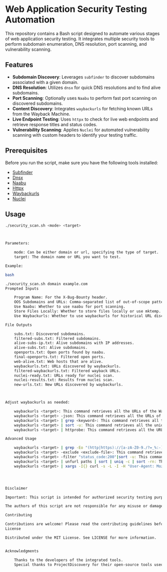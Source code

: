 # Web Application Security Testing Automation

This repository contains a Bash script designed to automate various stages of web application security testing. It integrates multiple security tools to perform subdomain enumeration, DNS resolution, port scanning, and vulnerability scanning.

## Features

- **Subdomain Discovery**: Leverages `subfinder` to discover subdomains associated with a given domain.
- **DNS Resolution**: Utilizes `dnsx` for quick DNS resolutions and to find alive subdomains.
- **Port Scanning**: Optionally uses `Naabu` to perform fast port scanning on discovered subdomains.
- **Content Discovery**: Integrates `waybackurls` for fetching known URLs from the Wayback Machine.
- **Live Endpoint Testing**: Uses `httpx` to check for live web endpoints and retrieve response titles and status codes.
- **Vulnerability Scanning**: Applies `Nuclei` for automated vulnerability scanning with custom headers to identify your testing traffic.

## Prerequisites

Before you run the script, make sure you have the following tools installed:
- [Subfinder](https://github.com/projectdiscovery/subfinder)
- [Dnsx](https://github.com/projectdiscovery/dnsx)
- [Naabu](https://github.com/projectdiscovery/naabu)
- [Httpx](https://github.com/projectdiscovery/httpx)
- [Waybackurls](https://github.com/tomnomnom/waybackurls)
- [Nuclei](https://github.com/projectdiscovery/nuclei)

## Usage

```bash
./security_scan.sh <mode> <target>



Parameters:

    mode: Can be either domain or url, specifying the type of target.
    target: The domain name or URL you want to test.

Example:

bash

./security_scan.sh domain example.com
Prompted Inputs

    Program Name: For the X-Bug-Bounty header.
    OOS Subdomains and URLs: Comma-separated list of out-of-scope patterns.
    Use Naabu: Whether to use naabu for port scanning.
    Store Files Locally: Whether to store files locally or use mktemp.
    Use Waybackurls: Whether to use waybackurls for historical URL discovery.

File Outputs

    subs.txt: Discovered subdomains.
    filtered-subs.txt: Filtered subdomains.
    alive-subs-ip.txt: Alive subdomains with IP addresses.
    alive-subs.txt: Alive subdomains.
    openports.txt: Open ports found by naabu.
    final-openports.txt: Filtered open ports.
    web-alive.txt: Web hosts that are alive.
    waybackurls.txt: URLs discovered by waybackurls.
    filtered-waybackurls.txt: Filtered wayback URLs.
    nuclei-ready.txt: URLs ready for nuclei scan.
    nuclei-results.txt: Results from nuclei scan.
    new-urls.txt: New URLs discovered by waybackurls.



Adjust waybackurls as needed:

    waybackurls <target>: This command retrieves all the URLs of the Wayback Machine archive for the specified domain or target.
    waybackurls <target> -json: This command retrieves all the URLs of the Wayback Machine archive for the specified domain or target in JSON format.
    waybackurls <target> | grep <keyword>: This command retrieves all the URLs of the Wayback Machine archive for the specified domain or target that contain the specified keyword.
    waybackurls <target> | sort -u: This command retrieves all the unique URLs of the Wayback Machine archive for the specified domain or target.
    waybackurls <target> | httprobe: This command retrieves all the URLs of the Wayback Machine archive for the specified domain or target and tests them for HTTP/HTTPS connectivity.

Advanced Usage

    waybackurls <target> | grep -Eo "(http|https)://[a-zA-Z0-9./?=_%:-]*"|sort -u: This command retrieves all the URLs of the Wayback Machine archive for the specified domain or target, and uses regex to extract only the URLs that begin with "http" or "https".
    waybackurls <target> -exclude <exclude-file>: This command retrieves all the URLs of the Wayback Machine archive for the specified domain or target, but excludes the URLs listed in the specified file.
    waybackurls <target> -filter "status_code:200"|sort -u: This command retrieves all the URLs of the Wayback Machine archive for the specified domain or target that return a 200 status code.
    waybackurls <target> | unfurl paths | sort | uniq -c | sort -rn: This command retrieves all the URLs of the Wayback Machine archive for the specified domain or target, extracts only the paths, and sorts them by the number of occurrences to identify the most commonly accessed paths.
    waybackurls <target> | xargs -I{} curl -s -L -I -H "User-Agent: Mozilla/5.0 (Windows NT 10.0; Win64; x64; rv:58.0) Gecko/20100101 Firefox/58.0" {} | grep -iE "x-frame-options|content-security-policy": This command retrieves all the URLs of the Wayback Machine archive for the specified domain or target, and tests them for X-Frame-Options and Content-Security-Policy headers.




Disclaimer

Important: This script is intended for authorized security testing purposes only. Ensure you have explicit permission to test any target before using this script. Unauthorized testing can be illegal and unethical.

The authors of this script are not responsible for any misuse or damage caused by the use of this script. Use it responsibly and only on targets you have permission to test.

Contributing

Contributions are welcome! Please read the contributing guidelines before submitting pull requests.
License

Distributed under the MIT License. See LICENSE for more information.


Acknowledgments

    Thanks to the developers of the integrated tools.
    Special thanks to ProjectDiscovery for their open-source tools used in this script.

